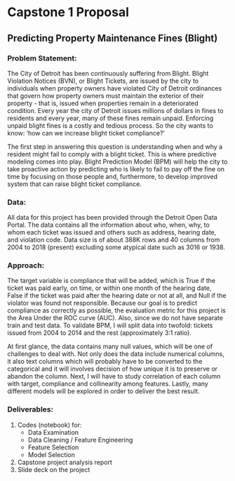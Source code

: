 # Capstone 1 Proposal
## Predicting Property Maintenance Fines (Blight)
  

### **Problem Statement**:  

  The City of Detroit has been continuously suffering from Blight. Blight Violation Notices (BVN), or Blight Tickets, are issued by the city to individuals when property owners have violated City of Detroit ordinances that govern how property owners must maintain the exterior of their property - that is, issued when properties remain in a deteriorated condition. Every year the city of Detroit issues millions of dollars in fines to residents and every year, many of these fines remain unpaid. Enforcing unpaid blight fines is a costly and tedious process. So the city wants to know: ‘how can we increase blight ticket compliance?’  

 The first step in answering this question is understanding when and why a resident might fail to comply with a blight ticket. This is where predictive modeling comes into play. Blight Prediction Model (BPM) will help the city to take proactive action by predicting who is likely to fail to pay off the fine on time by focusing on those people and, furthermore, to develop improved system that can raise blight ticket compliance. 
  

### **Data**:  

  All data for this project has been provided through the Detroit Open Data Portal. The data contains all the information about who, when, why, to whom each ticket was issued and others such as address, hearing date, and violation code. Data size is of about 388K rows and 40 columns from 2004 to 2018 (present) excluding some atypical date such as 3016 or 1938. 
  

### **Approach**:  

  The target variable is compliance that will be added, which is True if the ticket was paid early, on time, or within one month of the hearing date, False if the ticket was paid after the hearing date or not at all, and Null if the violator was found not responsible. Because our goal is to predict compliance as correctly as possible, the evaluation metric for this project is the Area Under the ROC curve (AUC). Also, since we do not have separate train and test data. To validate BPM, I will split data into twofold: tickets issued from 2004 to 2014 and the rest (approximately 3:1 ratio).  

  At first glance, the data contains many null values, which will be one of challenges to deal with. Not only does the data include numerical columns, it also text columns which will probably have to be converted to the categorical and it will involves decision of how unique it is to preserve or abandon the column. Next, I will have to study correlation of each column with target, compliance and collinearity among features. Lastly, many different models will be explored in order to deliver the best result. 
  

### **Deliverables**:
1. Codes (notebook) for:
	* Data Examination
	* Data Cleaning / Feature Engineering
	* Feature Selection
	* Model Selection
2. Capstone project analysis report
3. Slide deck on the project
